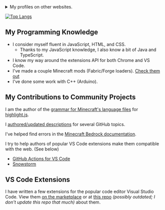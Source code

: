 <details>
<summary>My profiles on other websites.</summary>

<br>
  
[<img src="https://avatars.githubusercontent.com/u/67560307?s=200&v=4" width="32" height="32">](https://modrinth.com/user/AdamRaichu) [<img src="https://avatars.githubusercontent.com/u/1390178?s=200&v=4" width="32" height="32">](https://www.curseforge.com/members/adamraichu/) [<img src="https://raw.githubusercontent.com/github/explore/781dbc058383a2ee8259ebbab057292f16172d5e/topics/nexus-mods/nexus-mods.png" width="32" height="32">](https://next.nexusmods.com/profile/AdamRaichu/)

[![Stack Exchange Profile](https://stackexchange.com/users/flair/22989594.png?theme=dark)](https://gaming.stackexchange.com/users/281304/adamraichu)

---
</details>

[![Top Langs](https://github-readme-stats.vercel.app/api/top-langs/?username=AdamRaichu&layout=compact&theme=tokyonight)](https://github.com/anuraghazra/github-readme-stats)

## My Programming Knowledge

- I consider myself fluent in JavaScript, HTML, and CSS.
  - Thanks to my JavaScript knowledge, I also know a bit of Java and TypeScript.
- I know my way around the extensions API for both Chrome and VS Code.
- I've made a couple Minecraft mods (Fabric/Forge loaders). [Check them out](https://modrinth.com/user/AdamRaichu)
- I've done some work with C++ (Arduino).

## My Contributions to Community Projects

I am the author of the [grammar for Minecraft's language files](https://github.com/highlightjs/highlightjs-lang) for [highlight.js](https://github.com/highlightjs).

I [authored/updated descriptions](https://github.com/github/explore/pulls?q=is%3Apr+sort%3Aupdated-desc+author%3Aadamraichu) for several GitHub topics.

I've helped find errors in the [Minecraft Bedrock documentation](https://github.com/MicrosoftDocs/minecraft-creator/issues?q=is%3Aissue+sort%3Aupdated-desc+author%3Aadamraichu+).

I try to help authors of popular VS Code extensions make them compatible with the web. (See below)

- [GitHub Actions for VS Code](https://github.com/github/vscode-github-actions/pull/20)
- [Snowstorm](https://github.com/JannisX11/snowstorm/pull/61)

## VS Code Extensions

I have written a few extensions for the popular code editor Visual Studio Code. View them [on the marketplace](https://marketplace.visualstudio.com/publishers/AdamRaichu) or at [this repo](https://github.com/AdamRaichu/vscode-extensions) _(possibly outdated; I don't update this repo that much)_ about them.
